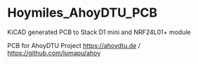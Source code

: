 # Hoymiles_AhoyDTU_PCB
KiCAD generated PCB to Stack D1 mini and NRF24L01+ module

PCB for AhoyDTU Project https://ahoydtu.de / https://github.com/lumapu/ahoy

